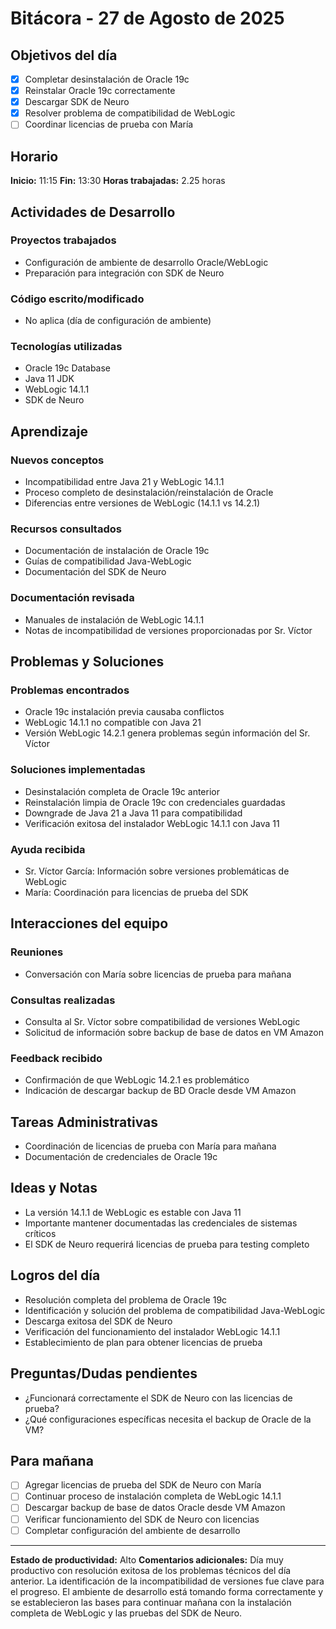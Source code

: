 # Bitácora - 27 de Agosto de 2025

## Objetivos del día
- [x] Completar desinstalación de Oracle 19c
- [x] Reinstalar Oracle 19c correctamente
- [x] Descargar SDK de Neuro
- [x] Resolver problema de compatibilidad de WebLogic
- [ ] Coordinar licencias de prueba con María

## Horario
**Inicio:** 11:15
**Fin:** 13:30
**Horas trabajadas:** 2.25 horas

## Actividades de Desarrollo
### Proyectos trabajados
- Configuración de ambiente de desarrollo Oracle/WebLogic
- Preparación para integración con SDK de Neuro

### Código escrito/modificado
- No aplica (día de configuración de ambiente)

### Tecnologías utilizadas
- Oracle 19c Database
- Java 11 JDK
- WebLogic 14.1.1
- SDK de Neuro

## Aprendizaje
### Nuevos conceptos
- Incompatibilidad entre Java 21 y WebLogic 14.1.1
- Proceso completo de desinstalación/reinstalación de Oracle
- Diferencias entre versiones de WebLogic (14.1.1 vs 14.2.1)

### Recursos consultados
- Documentación de instalación de Oracle 19c
- Guías de compatibilidad Java-WebLogic
- Documentación del SDK de Neuro

### Documentación revisada
- Manuales de instalación de WebLogic 14.1.1
- Notas de incompatibilidad de versiones proporcionadas por Sr. Víctor

## Problemas y Soluciones
### Problemas encontrados
- Oracle 19c instalación previa causaba conflictos
- WebLogic 14.1.1 no compatible con Java 21
- Versión WebLogic 14.2.1 genera problemas según información del Sr. Víctor

### Soluciones implementadas
- Desinstalación completa de Oracle 19c anterior
- Reinstalación limpia de Oracle 19c con credenciales guardadas
- Downgrade de Java 21 a Java 11 para compatibilidad
- Verificación exitosa del instalador WebLogic 14.1.1 con Java 11

### Ayuda recibida
- Sr. Víctor García: Información sobre versiones problemáticas de WebLogic
- María: Coordinación para licencias de prueba del SDK

## Interacciones del equipo
### Reuniones
- Conversación con María sobre licencias de prueba para mañana

### Consultas realizadas
- Consulta al Sr. Víctor sobre compatibilidad de versiones WebLogic
- Solicitud de información sobre backup de base de datos en VM Amazon

### Feedback recibido
- Confirmación de que WebLogic 14.2.1 es problemático
- Indicación de descargar backup de BD Oracle desde VM Amazon

## Tareas Administrativas
- Coordinación de licencias de prueba con María para mañana
- Documentación de credenciales de Oracle 19c

## Ideas y Notas
- La versión 14.1.1 de WebLogic es estable con Java 11
- Importante mantener documentadas las credenciales de sistemas críticos
- El SDK de Neuro requerirá licencias de prueba para testing completo

## Logros del día
- Resolución completa del problema de Oracle 19c
- Identificación y solución del problema de compatibilidad Java-WebLogic
- Descarga exitosa del SDK de Neuro
- Verificación del funcionamiento del instalador WebLogic 14.1.1
- Establecimiento de plan para obtener licencias de prueba

## Preguntas/Dudas pendientes
- ¿Funcionará correctamente el SDK de Neuro con las licencias de prueba?
- ¿Qué configuraciones específicas necesita el backup de Oracle de la VM?

## Para mañana
- [ ] Agregar licencias de prueba del SDK de Neuro con María
- [ ] Continuar proceso de instalación completa de WebLogic 14.1.1
- [ ] Descargar backup de base de datos Oracle desde VM Amazon
- [ ] Verificar funcionamiento del SDK de Neuro con licencias
- [ ] Completar configuración del ambiente de desarrollo

---
**Estado de productividad:** Alto
**Comentarios adicionales:** Día muy productivo con resolución exitosa de los problemas técnicos del día anterior. La identificación de la incompatibilidad de versiones fue clave para el progreso. El ambiente de desarrollo está tomando forma correctamente y se establecieron las bases para continuar mañana con la instalación completa de WebLogic y las pruebas del SDK de Neuro.
